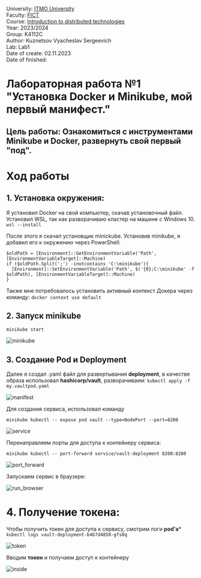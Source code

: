 University: [ITMO University](https://itmo.ru/ru/) \
Faculty: [FICT](https://fict.itmo.ru) \
Course: [Introduction to distributed technologies](https://github.com/itmo-ict-faculty/introduction-to-distributed-technologies) \
Year: 2023/2024\
Group: K4112C\
Author: Kuznetsov Vyacheslav Sergeevich \
Lab: Lab1 \
Date of create: 02.11.2023 \
Date of finished: 

# Лабораторная работа №1 "Установка Docker и Minikube, мой первый манифест."
## Цель работы: Ознакомиться с инструментами Minikube и Docker, развернуть свой первый "под".

# Ход работы

## 1. Установка окружения:
Я установил Docker на свой компьютер, скачав установочный файл.
Установил WSL, так как разворачиваю кластер на машине с Windows 10.
```wsl --install```

После этого я скачал установщик minickube.
Установив minikube, я добавил его к окружению через PowerShell:
```
$oldPath = [Environment]::GetEnvironmentVariable('Path', [EnvironmentVariableTarget]::Machine)
if ($oldPath.Split(';') -inotcontains 'C:\minikube'){
  [Environment]::SetEnvironmentVariable('Path', $('{0};C:\minikube' -f $oldPath), [EnvironmentVariableTarget]::Machine)
}
```
Также мне потребовалось установить активный контекст Докера через команду:
```docker context use default```

## 2. Запуск minikube
```
minikube start
```

![minikube](img/1.PNG) 

## 3. Создание Pod и Deployment 
Далее я создал .yaml файл для развертывания **deployment**, в качестве образа использовал **hashicorp/vault**, разворачиваем:
```kubectl apply -f my.vaultpod.yaml```

![manifest](img/6.PNG) 

Для создания сервиса, использовал команду
```
minikube kubectl -- expose pod vault --type=NodePort --port=8200
```

![service](img/7.PNG) 

Перенаправляем порты для доступа к контейнеру сервиса:
```
minikube kubectl -- port-forward service/vault-deployment 8200:8200
```
![port_forward](img/8.PNG)

Запускаем сервис в браузере:

![run_browser](img/9.PNG)

# 4. Получение токена:
Чтобы получить токен для доступа к сервису, смотрим логи **pod'а***
``` kubectl logs vault-deployment-b467d4858-gfs8q```

![token](img/10.PNG)

Вводим **токен** и получаем доступ к контейнеру

![inside](img/11.PNG)







